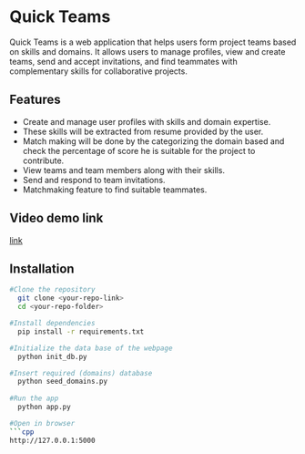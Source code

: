 # Quick Teams

Quick Teams is a web application that helps users form project teams based on skills and domains. It allows users to manage profiles, view and create teams, send and accept invitations, and find teammates with complementary skills for collaborative projects.

## Features

- Create and manage user profiles with skills and domain expertise.
- These skills will be extracted from resume provided by the user.
- Match making will be done by the categorizing the domain based and check the percentage of score he is suitable for the project to contribute.
- View teams and team members along with their skills.
- Send and respond to team invitations.
- Matchmaking feature to find suitable teammates.

## Video demo link
   [link](https://drive.google.com/file/d/15YuRfPvFWqjRaTHJdcXV3GaXP0r2vJss/view?usp=drivesdk)

## Installation


 ```bash
 #Clone the repository
   git clone <your-repo-link>
   cd <your-repo-folder>

 #Install dependencies
   pip install -r requirements.txt

 #Initialize the data base of the webpage
   python init_db.py

 #Insert required (domains) database
   python seed_domains.py
   
 #Run the app
   python app.py

#Open in browser
```cpp
http://127.0.0.1:5000



